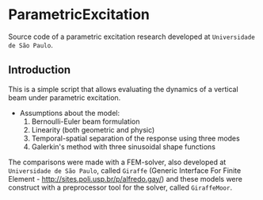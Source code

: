 # **ParametricExcitation**
Source code of a parametric excitation research developed at `Universidade de São Paulo`.

## Introduction
This is a simple script that allows evaluating the dynamics of a vertical beam under parametric excitation. 
- Assumptions about the model:
  1. Bernoulli-Euler beam formulation
  2. Linearity (both geometric and physic)
  3. Temporal-spatial separation of the response using three modes
  4. Galerkin's method with three sinusoidal shape functions

The comparisons were made with a FEM-solver, also developed at `Universidade de São Paulo`, called `Giraffe` (Generic Interface For Finite Element - http://sites.poli.usp.br/p/alfredo.gay/) and these models were construct with a preprocessor tool for the solver, called `GiraffeMoor`. 

